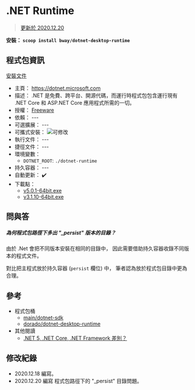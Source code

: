 .NET Runtime
=======


> [更新於 2020.12.20](#修改紀錄)


**安裝： `scoop install bway/dotnet-desktop-runtime`**



## 程式包資訊


[安裝文件](../../bucket/dotnet-desktop-runtime.json)

* 主頁： https://dotnet.microsoft.com
* 描述： .NET 是免費、跨平台、開源代碼，而運行時程式包包含運行現有 .NET Core 和 ASP.NET Core 應用程式所需的一切。
* 授權： [Freeware](https://dotnet.microsoft.com/platform/free)
* 依賴： ---
* 可選擴展： ---
* 可攜式安裝： ![可修改](https://img.shields.io/badge/△%20可修改-orange)
* 執行文件： ---
* 捷徑文件： ---
* 環境變數：
  * `DOTNET_ROOT`: `./dotnet-runtime`
* 持久容器： ---
* 自動更新： :heavy_check_mark:
* 下載點：
  * [v5.0.1-64bit.exe](https://dotnetcli.blob.core.windows.net/dotnet/WindowsDesktop/5.0.1/windowsdesktop-runtime-5.0.1-win-x64.exe)
  * [v3.1.10-64bit.exe](https://dotnetcli.blob.core.windows.net/dotnet/Runtime/3.1.10/windowsdesktop-runtime-3.1.10-win-x64.exe)



## 問與答


##### 為何程式包路徑下多出 "_persist" 版本的目錄？

由於 .Net 會把不同版本安裝在相同的目錄中，
因此需要借助持久容器收錄不同版本的程式文件。

對比把主程式放於持久容器 (`persist` 欄位) 中，
筆者認為放於程式包目錄中更為合理。



## 參考


* 程式包桶
  * [main/dotnet-sdk](https://github.com/ScoopInstaller/Main/blob/master/bucket/dotnet-sdk.json)
  * [dorado/dotnet-desktop-runtime](https://github.com/chawyehsu/dorado/blob/master/bucket/dotnet-desktop-runtime.json)
* 其他閱讀
  * [.NET 5, .NET Core, .NET Framework 差別？](https://blog.darkthread.net/blog/netcore-3-release/)



## 修改紀錄


* 2020.12.18 編寫。
* 2020.12.20 編寫 程式包路徑下的 "_persist" 目錄問題。

